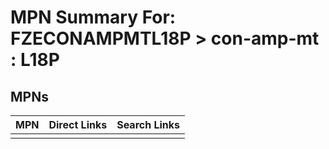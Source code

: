 



# MPN Summary For: FZECONAMPMTL18P > con-amp-mt : L18P

## MPNs
  

|MPN|Direct Links|Search Links|
| :--- | :--- | :--- |
||||
